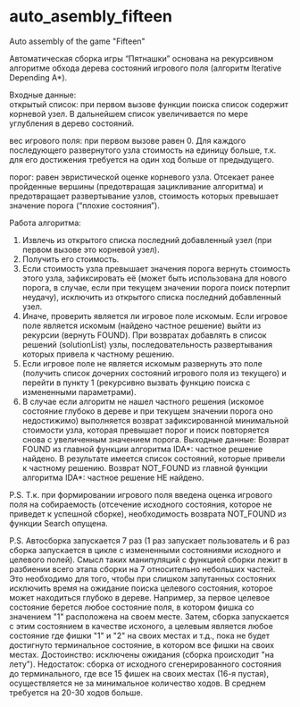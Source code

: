 # auto_asembly_fifteen
Auto assembly of the game "Fifteen"

Автоматическая сборка игры “Пятнашки” основана на рекурсивном алгоритме обхода дерева состояний игрового поля (алгоритм Iterative Depending A*). 

Входные данные:   
  открытый список: при первом вызове функции поиска список содержит корневой узел. В дальнейшем список увеличивается по мере углубления в дерево состояний. 

  вес игрового поля: при первом вызове равен 0. Для каждого последующего развернутого узла стоимость на единицу больше, т.к. для его достижения требуется на один ход больше от предыдущего.

  порог: равен эвристической оценке корневого узла. Отсекает ранее пройденные вершины (предотвращая зацикливание алгоритма) и предотвращает развертывание узлов, стоимость которых превышает значение порога (“плохие состояния”).  

Работа алгоритма:
1.	Извлечь из открытого списка последний добавленный узел (при первом вызове это корневой узел). 
2.	Получить его стоимость. 
3.	Если стоимость узла превышает значения порога вернуть стоимость этого узла, зафиксировать её (может быть использована для нового порога, в случае, если при текущем значении порога поиск потерпит неудачу), исключить из открытого списка последний добавленный узел. 
4.	Иначе, проверить является ли игровое поле искомым. Если игровое поле является искомым (найдено частное решение) выйти из рекурсии (вернуть FOUND). При возвратах добавлять в список решений (solutionList) узлы, последовательность развертывания которых привела к частному решению.
5.	Если игровое поле не является искомым развернуть это поле (получить список дочерних состояний игрового поля из текущего) и перейти в пункту 1 (рекурсивно вызвать функцию поиска с измененными параметрами).
6.	В случае если алгоритм не нашел частного решения (искомое состояние глубоко в дереве и при текущем значении порога оно недостижимо) выполняется возврат зафиксированной минимальной стоимости узла, которая превышает порог и поиск повторяется снова с увеличенным значением порога.
  Выходные данные:
Возврат FOUND из главной функции алгоритма IDA*: частное решение найдено. В результате имеется список состояний, которые привели к частному решению.
Возврат NOT_FOUND из главной функции алгоритма IDA*: частное решение НЕ найдено. 

P.S. Т.к. при формировании игрового поля введена оценка игрового поля на собираемость (отсечение исходного состояния, которое не приведет к успешной сборке), необходимость возврата NOT_FOUND из функции Search опущена.

P.S. Автосборка запускается 7 раз (1 раз запускает пользователь и 6 раз сборка запускается в цикле с измененными  состояниями исходного и целевого полей). Смысл таких манипуляций с функцией сборки лежит в разбиении всего этапа сборки на 7 относительно небольших частей. Это необходимо для того, чтобы при слишком запутанных состояних исключить время на ожидание поиска целевого состояния, которое может находиться глубоко в дереве. Например, за первое целевое состояние берется любое состояние поля, в котором фишка со значением "1" расположена на своем месте. Затем, сборка запускается с этим состоянием в качестве исхоного, а целевым является любое состояние где фишки "1" и "2" на своих местах и т.д., пока не будет достигнуто терминальное состояние, в котором все фишки на своих местах.
Достоинство: исключены ожидания (сборка происходит "на лету").
Недостаток: сборка от исходного сгенерированного состояния до терминального, где все 15 фишек на своих местах (16-я пустая), осуществляется не за минимальное количество ходов. В среднем требуется на 20-30 ходов больше.
